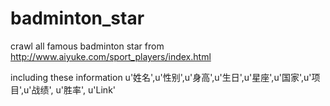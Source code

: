 # badminton_star

crawl all famous badminton star from http://www.aiyuke.com/sport_players/index.html

including these information u'姓名',u'性别',u'身高',u'生日',u'星座',u'国家',u'项目',u'战绩', u'胜率', u'Link'
